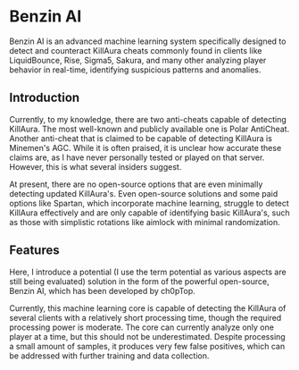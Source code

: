 # Benzin AI

Benzin AI is an advanced machine learning system specifically designed to detect and counteract KillAura cheats commonly found in clients like LiquidBounce, Rise, Sigma5, Sakura, and many other analyzing player behavior in real-time, identifying suspicious patterns and anomalies.

## Introduction

Currently, to my knowledge, there are two anti-cheats capable of detecting KillAura. The most well-known and publicly available one is Polar AntiCheat. Another anti-cheat that is claimed to be capable of detecting KillAura is Minemen's AGC. While it is often praised, it is unclear how accurate these claims are, as I have never personally tested or played on that server. However, this is what several insiders suggest.

At present, there are no open-source options that are even minimally detecting updated KillAura's. Even open-source solutions and some paid options like Spartan, which incorporate machine learning, struggle to detect KillAura effectively and are only capable of identifying basic KillAura's, such as those with simplistic rotations like aimlock with minimal randomization.

## Features


Here, I introduce a potential (I use the term potential as various aspects are still being evaluated) solution in the form of the powerful open-source, Benzin AI, which has been developed by ch0pTop.

Currently, this machine learning core is capable of detecting the KillAura of several clients with a relatively short processing time, though the required processing power is moderate. The core can currently analyze only one player at a time, but this should not be underestimated. Despite processing a small amount of samples, it produces very few false positives, which can be addressed with further training and data collection.
